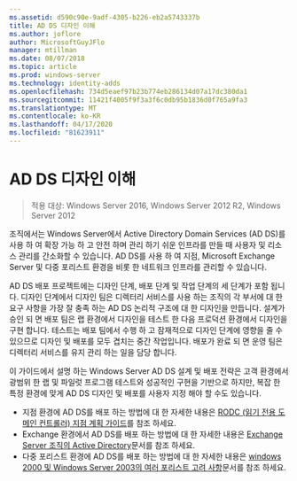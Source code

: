 ```yaml
---
ms.assetid: d590c90e-9adf-4305-b226-eb2a5743337b
title: AD DS 디자인 이해
ms.author: joflore
author: MicrosoftGuyJFlo
manager: mtillman
ms.date: 08/07/2018
ms.topic: article
ms.prod: windows-server
ms.technology: identity-adds
ms.openlocfilehash: 734d5eaef97b23b774eb286134d07a17dc380da1
ms.sourcegitcommit: 11421f4005f9f3a3f6c0db95b1836d0f765a9fa3
ms.translationtype: MT
ms.contentlocale: ko-KR
ms.lasthandoff: 04/17/2020
ms.locfileid: "81623911"
---
```

# <a name="understanding-ad-ds-design"></a>AD DS 디자인 이해

> 적용 대상: Windows Server 2016, Windows Server 2012 R2, Windows Server 2012

조직에서는 Windows Server에서 Active Directory Domain Services (AD DS)를 사용 하 여 확장 가능 하 고 안전 하며 관리 하기 쉬운 인프라를 만들 때 사용자 및 리소스 관리를 간소화할 수 있습니다. AD DS를 사용 하 여 지점, Microsoft Exchange Server 및 다중 포리스트 환경을 비롯 한 네트워크 인프라를 관리할 수 있습니다.

AD DS 배포 프로젝트에는 디자인 단계, 배포 단계 및 작업 단계의 세 단계가 포함 됩니다. 디자인 단계에서 디자인 팀은 디렉터리 서비스를 사용 하는 조직의 각 부서에 대 한 요구 사항을 가장 잘 충족 하는 AD DS 논리적 구조에 대 한 디자인을 만듭니다. 설계가 승인 되 면 배포 팀은 랩 환경에서 디자인을 테스트 한 다음 프로덕션 환경에서 디자인을 구현 합니다. 테스트는 배포 팀에서 수행 하 고 잠재적으로 디자인 단계에 영향을 줄 수 있으므로 디자인 및 배포를 모두 겹치는 중간 작업입니다. 배포가 완료 되 면 운영 팀은 디렉터리 서비스를 유지 관리 하는 일을 담당 합니다.

이 가이드에서 설명 하는 Windows Server AD DS 설계 및 배포 전략은 고객 환경에서 광범위 한 랩 및 파일럿 프로그램 테스트와 성공적인 구현을 기반으로 하지만, 복잡 한 특정 환경에 맞게 AD DS 디자인 및 배포를 사용자 지정 해야 할 수도 있습니다.

- 지점 환경에 AD DS를 배포 하는 방법에 대 한 자세한 내용은 [RODC (읽기 전용 도메인 컨트롤러) 지점 계획 가이드](https://docs.microsoft.com/previous-versions/windows/it-pro/windows-server-2008-R2-and-2008/dd734758(v=ws.10))를 참조 하세요.
- Exchange 환경에서 AD DS를 배포 하는 방법에 대 한 자세한 내용은 [Exchange Server 조직의 Active Directory](https://docs.microsoft.com/Exchange/plan-and-deploy/active-directory/active-directory)문서를 참조 하세요.
- 다중 포리스트 환경에 AD DS를 배포 하는 방법에 대 한 자세한 내용은 [windows 2000 및 Windows Server 2003의 여러 포리스트 고려 사항](https://docs.microsoft.com/previous-versions/windows/it-pro/windows-server-2003/cc739395(v=ws.10))문서를 참조 하세요.
